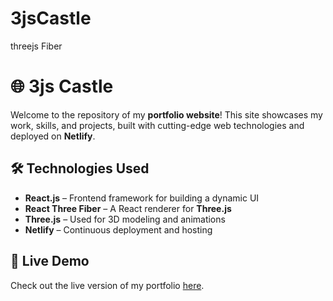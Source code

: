 # 3jsCastle
threejs Fiber 
# 🌐 3js Castle

Welcome to the repository of my **portfolio website**! This site showcases my work, skills, and projects, built with cutting-edge web technologies and deployed on **Netlify**.

## 🛠️ Technologies Used
- **React.js** – Frontend framework for building a dynamic UI  
- **React Three Fiber** – A React renderer for **Three.js**  
- **Three.js** – Used for 3D modeling and animations  
- **Netlify** – Continuous deployment and hosting  

## 🚀 Live Demo
Check out the live version of my portfolio [here](https://anshul2021port.netlify.app/).


